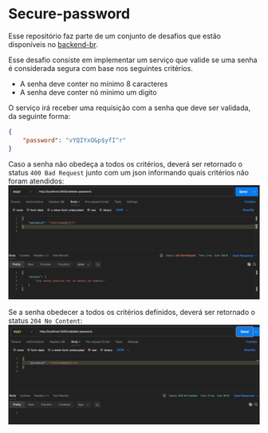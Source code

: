 # Secure-password

Esse repositório faz parte de um conjunto de desafios que estão disponíveis no <a href="https://github.com/backend-br/desafios/" target="_blank">backend-br</a>.

Esse desafio consiste em implementar um serviço que valide se uma senha é considerada segura com base nos seguintes critérios.

- A senha deve conter no mínimo 8 caracteres
- A senha deve conter nó mínimo um digito

O serviço irá receber uma requisição com a senha que deve ser validada, da seguinte forma:
```json
{
    "password": "vYQIYxO&p$yfI^r"
}
```

Caso a senha não obedeça a todos os critérios, deverá ser retornado o status `400 Bad Request` junto com um json informando quais critérios não foram atendidos:
<img src="images/bad-request.png">

Se a senha obedecer a todos os critérios definidos, deverá ser retornado o status `204 No Content`:
<img src="images/no-content.png">